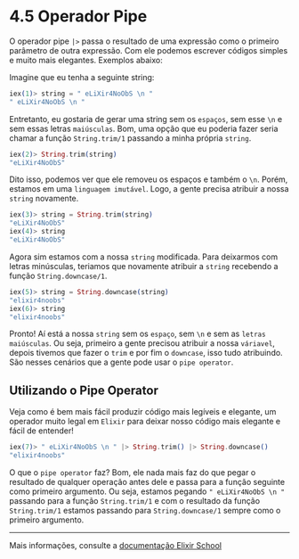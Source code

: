 # 4.5 Operador Pipe

O operador pipe `|>` passa o resultado de uma expressão como o primeiro parâmetro de outra expressão. Com ele podemos escrever códigos simples e muito mais elegantes. Exemplos abaixo:

Imagine que eu tenha a seguinte string:

```elixir
iex(1)> string = " eLiXir4NoObS \n "
" eLiXir4NoObS \n "
```

Entretanto, eu gostaria de gerar uma string sem os `espaços`, sem esse `\n` e sem essas letras `maiúsculas`. Bom, uma opção que eu poderia fazer seria chamar a função `String.trim/1` passando a minha própria `string`.

```elixir
iex(2)> String.trim(string)
"eLiXir4NoObS"
```

Dito isso, podemos ver que ele removeu os espaços e também o `\n`. Porém, estamos em uma `linguagem imutável`. Logo, a gente precisa atribuir a nossa `string` novamente.

```elixir
iex(3)> string = String.trim(string)
"eLiXir4NoObS"
iex(4)> string
"eLiXir4NoObS"
```

Agora sim estamos com a nossa `string` modificada. Para deixarmos com letras minúsculas, teriamos que novamente atribuir a `string` recebendo a função `String.downcase/1`.

```elixir
iex(5)> string = String.downcase(string)
"elixir4noobs"
iex(6)> string
"elixir4noobs"
```

Pronto! Aí está a nossa `string` sem os `espaço`, sem `\n` e sem as `letras maiúsculas`. Ou seja, primeiro a gente precisou atribuir a nossa `váriavel`, depois tivemos que fazer o `trim` e por fim o `downcase`, isso tudo atribuindo. São nesses cenários que a gente pode usar o `pipe operator`.

## Utilizando o Pipe Operator

Veja como é bem mais fácil produzir código mais legíveis e elegante, um operador muito legal em `Elixir` para deixar nosso código mais elegante e fácil de entender!

```elixir
iex(7)> " eLiXir4NoObS \n " |> String.trim() |> String.downcase()
"elixir4noobs"
```

O que o `pipe operator` faz? Bom, ele nada mais faz do que pegar o resultado de qualquer operação antes dele e passa para a função seguinte como primeiro argumento. Ou seja, estamos pegando `" eLiXir4NoObS \n "` passando para a função `String.trim/1` e com o resultado da função `String.trim/1` estamos passando para `String.downcase/1` sempre como o primeiro argumento.

---

Mais informações, consulte a [documentação Elixir School](https://elixirschool.com/pt/lessons/basics/pipe_operator)